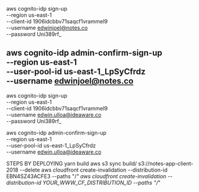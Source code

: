 aws cognito-idp sign-up \
  --region us-east-1 \
  --client-id 1906idcbbv71saqcf1vrammel9 \
  --username edwinjoel@notes.co \
  --password Uni389rf_

  aws cognito-idp admin-confirm-sign-up \
  --region us-east-1 \
  --user-pool-id us-east-1_LpSyCfrdz \
  --username edwinjoel@notes.co
-----------------------------------------------
aws cognito-idp sign-up \
  --region us-east-1 \
  --client-id 1906idcbbv71saqcf1vrammel9 \
  --username edwin.ulloa@ideaware.co \
  --password Uni389rf_
  
  aws cognito-idp admin-confirm-sign-up \
  --region us-east-1 \
  --user-pool-id us-east-1_LpSyCfrdz \
  --username edwin.ulloa@ideaware.co


  STEPS BY DEPLOYING
  yarn build
  aws s3 sync build/ s3://notes-app-client-2018 --delete
  aws cloudfront create-invalidation --distribution-id EBN4SZ43ACFE3 --paths "/*"
  aws cloudfront create-invalidation --distribution-id YOUR_WWW_CF_DISTRIBUTION_ID --paths "/*"
